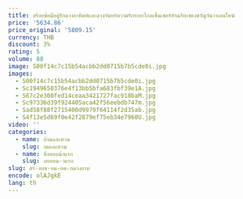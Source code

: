 ```yaml
---
title: สร้อยข้อมือคู่รักดวงอาทิตย์และดวงจันทร์ความรักระยะไกลเซ็นเซอร์อัจฉริยะของขวัญวันวาเลนไทน์
price: '5634.86'
price_original: '5809.15'
currency: THB
discount: 3%
rating: 5
volume: 88
image: S00f14c7c15b54acbb2dd0715b7b5cde0i.jpg
images:
  - S00f14c7c15b54acbb2dd0715b7b5cde0i.jpg
  - Sc1949650376e4f13bb5bfa683fbf39e1A.jpg
  - S67c2e308fed14ceaa3421727fac918baM.jpg
  - Sc97336d39f924405aca42f56eebdb747m.jpg
  - Sad58f88f2715400d9979f64114f2d35ab.jpg
  - S4f13e5d69f0e42f2879ef75eb34e7960U.jpg
video: ''
categories:
  - name: บ้านและสวน
    slug: านและสวน
  - name: สิ่งทอหน้าแรก
    slug: งทอหน-าแรก
slug: สร-อยข-อม-อค-กดวงอาท
encode: olAJgkE
lang: th
---
```

  